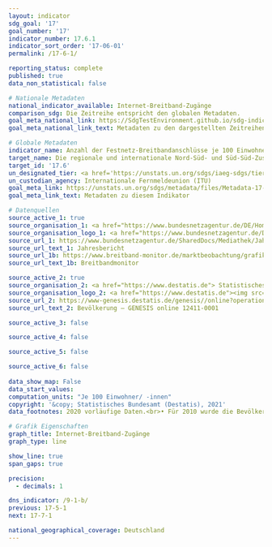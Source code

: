 ```yaml
---
layout: indicator    
sdg_goal: '17'    
goal_number: '17'    
indicator_number: 17.6.1    
indicator_sort_order: '17-06-01'    
permalink: /17-6-1/    

reporting_status: complete    
published: true    
data_non_statistical: false    

# Nationale Metadaten    
national_indicator_available: Internet-Breitband-Zugänge    
comparison_sdg: Die Zeitreihe entspricht den globalen Metadaten.    
goal_meta_national_link: https://SdgTestEnvironment.github.io/sdg-indicators/public/MetaDe/17.6.1.pdf    
goal_meta_national_link_text: Metadaten zu den dargestellten Zeitreihen    

# Globale Metadaten    
indicator_name: Anzahl der Festnetz-Breitbandanschlüsse je 100 Einwohner/ -innen, nach Geschwindigkeit    
target_name: Die regionale und internationale Nord-Süd- und Süd-Süd-Zusammenarbeit und Dreieckskooperation im Bereich Wissenschaft, Technologie und Innovation und den Zugang dazu verbessern und den Austausch von Wissen zu einvernehmlich festgelegten Bedingungen verstärken, unter anderem durch eine bessere Abstimmung zwischen den vorhandenen Mechanismen, insbesondere auf Ebene der Vereinten Nationen, und durch einen globalen Mechanismus zur Technologieförderung    
target_id: '17.6'    
un_designated_tier: <a href='https://unstats.un.org/sdgs/iaeg-sdgs/tier-classification/' title='Klicken Sie hier um weitere Informationen zur UN-Tier-Klassifikation zu erhalten.'  target='_blank'>Tier I</a>    
un_custodian_agency: Internationale Fernmeldeunion (ITU)    
goal_meta_link: https://unstats.un.org/sdgs/metadata/files/Metadata-17-06-01.pdf    
goal_meta_link_text: Metadaten zu diesem Indikator        

# Datenquellen
source_active_1: true
source_organisation_1: <a href="https://www.bundesnetzagentur.de/DE/Home/home_node.html"> Bundesnetzagentur </a>
source_organisation_logo_1: <a href="https://www.bundesnetzagentur.de/DE/Home/home_node.html"><img src="https://g205sdgs.github.io/sdg-indicators/public/OrgImgDe/bundesnetzagentur.png" alt="Logo bundesnetzagentur" style="height:60px; width:148px"/></a>
source_url_1: https://www.bundesnetzagentur.de/SharedDocs/Mediathek/Jahresberichte/JB2020.pdf
source_url_text_1: Jahresbericht
source_url_1b: https://www.breitband-monitor.de/marktbeobachtung/grafiken
source_url_text_1b: Breitbandmonitor

source_active_2: true
source_organisation_2: <a href="https://www.destatis.de"> Statistisches Bundesamt (Destatis) </a>
source_organisation_logo_2: <a href="https://www.destatis.de"><img src="https://g205sdgs.github.io/sdg-indicators/public/OrgImgDe/destatis.png" alt="Logo destatis" style="height:60px; width:148px"/></a>
source_url_2: https://www-genesis.destatis.de/genesis//online?operation=table&code=12411-0001&bypass=true&language=de
source_url_text_2: Bevölkerung – GENESIS online 12411-0001

source_active_3: false

source_active_4: false

source_active_5: false

source_active_6: false
    
data_show_map: False    
data_start_values:     
computation_units: "Je 100 Einwohner/ -innen"    
copyright: '&copy; Statistisches Bundesamt (Destatis), 2021'    
data_footnotes: 2020 vorläufige Daten.<br>• Für 2010 wurde die Bevölkerung anhand des Zensus 2011 sowie der Wanderungs-, Geburten- und Sterbestatistiken zurückgerechnet.    

# Grafik Eigenschaften    
graph_title: Internet-Breitband-Zugänge    
graph_type: line    

show_line: true
span_gaps: true

precision:
  - decimals: 1    

dns_indicator: /9-1-b/
previous: 17-5-1    
next: 17-7-1    

national_geographical_coverage: Deutschland    
---
```


<span></span>